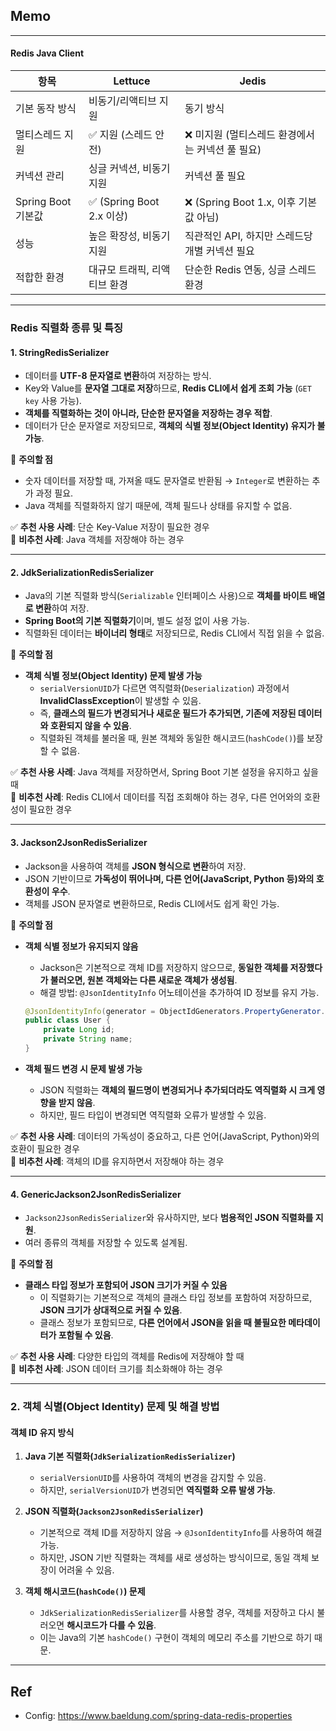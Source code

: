## Memo

---
#### Redis Java Client

| 항목 | Lettuce | Jedis |
|------|--------|------|
| 기본 동작 방식 | 비동기/리액티브 지원 | 동기 방식 |
| 멀티스레드 지원 | ✅ 지원 (스레드 안전) | ❌ 미지원 (멀티스레드 환경에서는 커넥션 풀 필요) |
| 커넥션 관리 | 싱글 커넥션, 비동기 지원 | 커넥션 풀 필요 |
| Spring Boot 기본값 | ✅ (Spring Boot 2.x 이상) | ❌ (Spring Boot 1.x, 이후 기본값 아님) |
| 성능 | 높은 확장성, 비동기 지원 | 직관적인 API, 하지만 스레드당 개별 커넥션 필요 |
| 적합한 환경 | 대규모 트래픽, 리액티브 환경 | 단순한 Redis 연동, 싱글 스레드 환경 |

---
### Redis 직렬화 종류 및 특징

#### 1. StringRedisSerializer
- 데이터를 **UTF-8 문자열로 변환**하여 저장하는 방식.
- Key와 Value를 **문자열 그대로 저장**하므로, **Redis CLI에서 쉽게 조회 가능** (`GET key` 사용 가능).
- **객체를 직렬화하는 것이 아니라, 단순한 문자열을 저장하는 경우 적합**.
- 데이터가 단순 문자열로 저장되므로, **객체의 식별 정보(Object Identity) 유지가 불가능**.

📌 **주의할 점**
- 숫자 데이터를 저장할 때, 가져올 때도 문자열로 반환됨 → `Integer`로 변환하는 추가 과정 필요.
- Java 객체를 직렬화하지 않기 때문에, 객체 필드나 상태를 유지할 수 없음.

✅ **추천 사용 사례**: 단순 Key-Value 저장이 필요한 경우  
🚫 **비추천 사례**: Java 객체를 저장해야 하는 경우

---

#### 2. JdkSerializationRedisSerializer
- Java의 기본 직렬화 방식(`Serializable` 인터페이스 사용)으로 **객체를 바이트 배열로 변환**하여 저장.
- **Spring Boot의 기본 직렬화기**이며, 별도 설정 없이 사용 가능.
- 직렬화된 데이터는 **바이너리 형태**로 저장되므로, Redis CLI에서 직접 읽을 수 없음.

📌 **주의할 점**
- **객체 식별 정보(Object Identity) 문제 발생 가능**
    - `serialVersionUID`가 다르면 역직렬화(`Deserialization`) 과정에서 **InvalidClassException**이 발생할 수 있음.
    - 즉, **클래스의 필드가 변경되거나 새로운 필드가 추가되면, 기존에 저장된 데이터와 호환되지 않을 수 있음**.
    - 직렬화된 객체를 불러올 때, 원본 객체와 동일한 해시코드(`hashCode()`)를 보장할 수 없음.

✅ **추천 사용 사례**: Java 객체를 저장하면서, Spring Boot 기본 설정을 유지하고 싶을 때  
🚫 **비추천 사례**: Redis CLI에서 데이터를 직접 조회해야 하는 경우, 다른 언어와의 호환성이 필요한 경우

---

#### 3. Jackson2JsonRedisSerializer
- Jackson을 사용하여 객체를 **JSON 형식으로 변환**하여 저장.
- JSON 기반이므로 **가독성이 뛰어나며, 다른 언어(JavaScript, Python 등)와의 호환성이 우수**.
- 객체를 JSON 문자열로 변환하므로, Redis CLI에서도 쉽게 확인 가능.

📌 **주의할 점**
- **객체 식별 정보가 유지되지 않음**
    - Jackson은 기본적으로 객체 ID를 저장하지 않으므로, **동일한 객체를 저장했다가 불러오면, 원본 객체와는 다른 새로운 객체가 생성됨**.
    - 해결 방법: `@JsonIdentityInfo` 어노테이션을 추가하여 ID 정보를 유지 가능.

  ```java
  @JsonIdentityInfo(generator = ObjectIdGenerators.PropertyGenerator.class, property = "id")
  public class User {
      private Long id;
      private String name;
  }
  ```

- **객체 필드 변경 시 문제 발생 가능**
    - JSON 직렬화는 **객체의 필드명이 변경되거나 추가되더라도 역직렬화 시 크게 영향을 받지 않음**.
    - 하지만, 필드 타입이 변경되면 역직렬화 오류가 발생할 수 있음.

✅ **추천 사용 사례**: 데이터의 가독성이 중요하고, 다른 언어(JavaScript, Python)와의 호환이 필요한 경우  
🚫 **비추천 사례**: 객체의 ID를 유지하면서 저장해야 하는 경우

---

#### 4. GenericJackson2JsonRedisSerializer
- `Jackson2JsonRedisSerializer`와 유사하지만, 보다 **범용적인 JSON 직렬화를 지원**.
- 여러 종류의 객체를 저장할 수 있도록 설계됨.

📌 **주의할 점**
- **클래스 타입 정보가 포함되어 JSON 크기가 커질 수 있음**
    - 이 직렬화기는 기본적으로 객체의 클래스 타입 정보를 포함하여 저장하므로, **JSON 크기가 상대적으로 커질 수 있음**.
    - 클래스 정보가 포함되므로, **다른 언어에서 JSON을 읽을 때 불필요한 메타데이터가 포함될 수 있음**.

✅ **추천 사용 사례**: 다양한 타입의 객체를 Redis에 저장해야 할 때  
🚫 **비추천 사례**: JSON 데이터 크기를 최소화해야 하는 경우

---

### 2. 객체 식별(Object Identity) 문제 및 해결 방법

#### 객체 ID 유지 방식
1. **Java 기본 직렬화(`JdkSerializationRedisSerializer`)**
    - `serialVersionUID`를 사용하여 객체의 변경을 감지할 수 있음.
    - 하지만, `serialVersionUID`가 변경되면 **역직렬화 오류 발생 가능**.

2. **JSON 직렬화(`Jackson2JsonRedisSerializer`)**
    - 기본적으로 객체 ID를 저장하지 않음 → `@JsonIdentityInfo`를 사용하여 해결 가능.
    - 하지만, JSON 기반 직렬화는 객체를 새로 생성하는 방식이므로, 동일 객체 보장이 어려울 수 있음.

3. **객체 해시코드(`hashCode()`) 문제**
    - `JdkSerializationRedisSerializer`를 사용할 경우, 객체를 저장하고 다시 불러오면 **해시코드가 다를 수 있음**.
    - 이는 Java의 기본 `hashCode()` 구현이 객체의 메모리 주소를 기반으로 하기 때문.

---

## Ref

- Config: https://www.baeldung.com/spring-data-redis-properties
